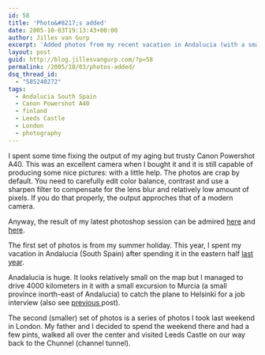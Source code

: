 ```yaml
---
id: 58
title: 'Photo&#8217;s added'
date: 2005-10-03T19:13:43+00:00
author: Jilles van Gurp
excerpt: 'Added photos from my recent vacation in Andalucia (with a small excursion to Helsinki) & a weekend in London'
layout: post
guid: http://blog.jillesvangurp.com/?p=58
permalink: /2005/10/03/photos-added/
dsq_thread_id:
  - "585240272"
tags:
  - Andalucia South Spain
  - Canon Powershot A40
  - finland
  - Leeds Castle
  - London
  - photography
---
```

I spent some time fixing the output of my aging but trusty Canon Powershot A40. This was an excellent camera when I bought it and it is still capable of producing some nice pictures: with a little help. The photos are crap by default. You need to carefully edit color balance, contrast and use a sharpen filter to compensate for the lens blur and relatively low amount of pixels. If you do that properly, the output approches that of a modern camera.

Anyway, the result of my latest photoshop session can be admired [here](https://www.jillesvangurp.com/Album/2005/2005%20III%20Andalucia%20&%20Finland/index.html) and [here](https://www.jillesvangurp.com/Album/2005/2005%20IV%20London/index.html).

The first set of photos is from my summer holiday. This year, I spent my vacation in Andalucia (South Spain) after spending it in the eastern half [last year](https://www.jillesvangurp.com/Album/2004/2004%20IV%20Spain/index.html).

Anadalucia is huge. It looks relatively small on the map but I managed to drive 4000 kilometers in it with a small excursion to Murcia (a small province inorth-east of Andalucia) to catch the plane to Helsinki for a job interview (also see [previous ](https://www.jillesvangurp.com/?p=56)post).

The second (smaller) set of photos is a series of photos I took last weekend in London. My father and I decided to spend the weekend there and had a few pints, walked all over the center and visited Leeds Castle on our way back to the Chunnel (channel tunnel).